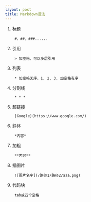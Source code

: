```yaml
---
layout: post
title: Markdown语法
---
```


1. 标题

        #、##、###......
        
2. 引用

        > 加空格，可以多层引用


3. 列表

        * 加空格无序，1. 2. 3. 加空格有序

4. 分割线

        * * *

5. 超链接

        [Google](https://www.google.com/)

6. 斜体

        *内容*

7. 加粗

        **内容**

8. 插图片

        ![图片名字](/路径1/路径2/aaa.png)

9. 代码块

        tab或四个空格
